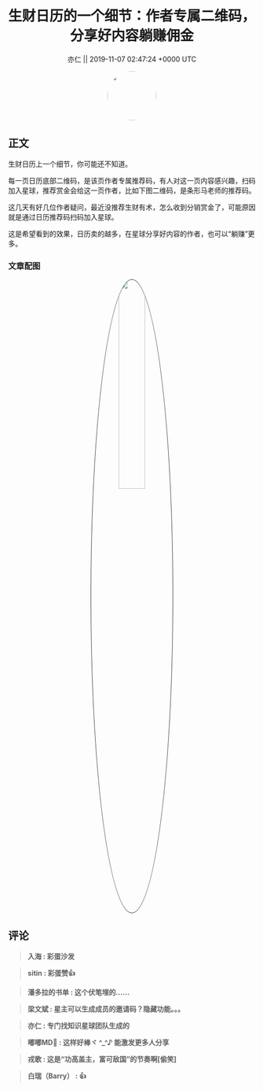 <h1 align="center">生财日历的一个细节：作者专属二维码，分享好内容躺赚佣金</h1>




<p align="center">
    <a>亦仁 || 2019-11-07 02:47:24 &#43;0000 UTC</a>
</p>

<div align="center">
    <img src="https://images.zsxq.com/Fn3NQqCN8nuGF86yZPXSbEsl0mb3?e=1590940799&amp;token=kIxbL07-8jAj8w1n4s9zv64FuZZNEATmlU_Vm6zD:pfbNc8W3hS0oYG_hyXXh_rHMHuc=" width="100" height="100" style="border:1px solid;border-radius:50%; color:#ffffff"/>
</div>




## 正文

<div>
生财日历上一个细节，你可能还不知道。

每一页日历底部二维码，是该页作者专属推荐码，有人对这一页内容感兴趣，扫码加入星球，推荐赏金会给这一页作者，比如下图二维码，是条形马老师的推荐码。

这几天有好几位作者疑问，最近没推荐生财有术，怎么收到分销赏金了，可能原因就是通过日历推荐码扫码加入星球。

这是希望看到的效果，日历卖的越多，在星球分享好内容的作者，也可以“躺赚”更多。
</div>

### 文章配图

<div class="image" align="center">

<img src="https://images.zsxq.com/FioR0zfIQYab1Zm-sexlEpU1PQz9?imageMogr2/auto-orient/thumbnail/800x/format/jpg/blur/1x0/quality/75&amp;e=1590940799&amp;token=kIxbL07-8jAj8w1n4s9zv64FuZZNEATmlU_Vm6zD:saszaSW2FN6vf75auOdCyjl9lwg=" width="33%" height="33%" style="border:1px solid;border-radius:50%; color:#3c3f41"/>

</div>


## 评论

<div align="left">
<div>

<blockquote >
<span> <strong>入海 : 彩蛋沙发 </strong></span>
</blockquote>

<blockquote >
<span> <strong>sitin : 彩蛋赞👍 </strong></span>
</blockquote>

<blockquote >
<span> <strong>潘多拉的书单 : 这个伏笔埋的…… </strong></span>
</blockquote>

<blockquote >
<span> <strong>梁文斌 : 星主可以生成成员的邀请码？隐藏功能。。。 </strong></span>
</blockquote>

<blockquote >
<span> <strong>亦仁 : 专门找知识星球团队生成的 </strong></span>
</blockquote>

<blockquote >
<span> <strong>嘟嘟MD🔫 : 这样好棒ヾ ^_^♪ 能激发更多人分享 </strong></span>
</blockquote>

<blockquote >
<span> <strong>戎歌 : 这是“功高盖主，富可敌国”的节奏啊[偷笑] </strong></span>
</blockquote>

<blockquote >
<span> <strong>白瑞（Barry） : 👍 </strong></span>
</blockquote>

</div>
</div>